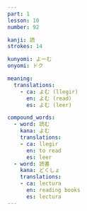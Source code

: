 ```yaml
---
part: 1
lesson: 10
number: 92

kanji: 読
strokes: 14

kunyomi: よーむ
onyomi: ドク

meaning:
  translations:
    - ca: よむ (llegir)
      en: よむ (read)
      es: よむ (leer)

compound_words:
  - word: 読む
    kana: よむ
    translations:
    - ca: llegir
      en: to read
      es: leer
  - word: 読書
    kana: どくしょ
    translations:
    - ca: lectura
      en: reading books
      es: lectura
---
```

